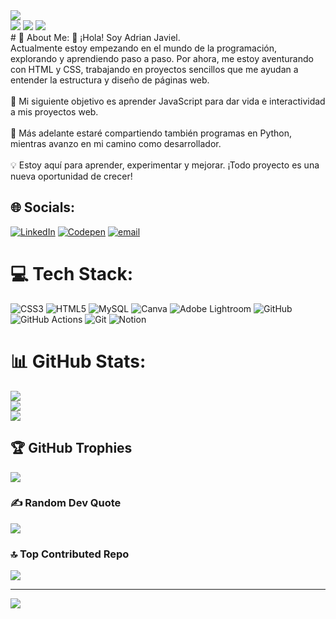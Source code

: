 <div>
<img src="https://profile-counter.glitch.me/AdrianJaviel/count.svg"/>
  <br/>
</div>
<div>
  <img src="https://github-readme-stats.vercel.app/api?username=AdrianJaviel&theme=tokyonight&hide_border=false&include_all_commits=false&count_private=false"/>
  <img src="https://github-readme-stats.vercel.app/api/top-langs/?username=AdrianJaviel&theme=tokyonight&hide_border=false&include_all_commits=false&count_private=false&layout=compact"/>
  <img src="https://github-readme-activity-graph.vercel.app/graph?username=AdrianJaviel&bg_color=212121&color=ffffff&line=404db0&point=ffcd42&area=true&hide_border=true"/>
</div>
# 🌊 About Me:
👋 ¡Hola! Soy Adrian Javiel.<br>Actualmente estoy empezando en el mundo de la programación, explorando y aprendiendo paso a paso. Por ahora, me estoy aventurando con HTML y CSS, trabajando en proyectos sencillos que me ayudan a entender la estructura y diseño de páginas web.<br><br>📌 Mi siguiente objetivo es aprender JavaScript para dar vida e interactividad a mis proyectos web.<br><br>🐍 Más adelante estaré compartiendo también programas en Python, mientras avanzo en mi camino como desarrollador.<br><br>💡 Estoy aquí para aprender, experimentar y mejorar. ¡Todo proyecto es una nueva oportunidad de crecer!<br>


## 🌐 Socials:
[![LinkedIn](https://img.shields.io/badge/LinkedIn-%230077B5.svg?logo=linkedin&logoColor=white)](https://linkedin.com/in/@AdrianJaviel) [![Codepen](https://img.shields.io/badge/Codepen-000000?logo=codepen&logoColor=white)](https://codepen.io/@AdrianJaviel) [![email](https://img.shields.io/badge/Email-D14836?logo=gmail&logoColor=white)](mailto:adrijaviel@gmail.com) 

# 💻 Tech Stack:
![CSS3](https://img.shields.io/badge/css3-%231572B6.svg?style=for-the-badge&logo=css3&logoColor=white) ![HTML5](https://img.shields.io/badge/html5-%23E34F26.svg?style=for-the-badge&logo=html5&logoColor=white) ![MySQL](https://img.shields.io/badge/mysql-4479A1.svg?style=for-the-badge&logo=mysql&logoColor=white) ![Canva](https://img.shields.io/badge/Canva-%2300C4CC.svg?style=for-the-badge&logo=Canva&logoColor=white) ![Adobe Lightroom](https://img.shields.io/badge/Adobe%20Lightroom-31A8FF.svg?style=for-the-badge&logo=Adobe%20Lightroom&logoColor=white) ![GitHub](https://img.shields.io/badge/github-%23121011.svg?style=for-the-badge&logo=github&logoColor=white) ![GitHub Actions](https://img.shields.io/badge/github%20actions-%232671E5.svg?style=for-the-badge&logo=githubactions&logoColor=white) ![Git](https://img.shields.io/badge/git-%23F05033.svg?style=for-the-badge&logo=git&logoColor=white) ![Notion](https://img.shields.io/badge/Notion-%23000000.svg?style=for-the-badge&logo=notion&logoColor=white)
# 📊 GitHub Stats:
![](https://github-readme-stats.vercel.app/api?username=AdrianJaviel&theme=shadow_red&hide_border=false&include_all_commits=false&count_private=true)<br/>
![](https://nirzak-streak-stats.vercel.app/?user=AdrianJaviel&theme=shadow_red&hide_border=false)<br/>
![](https://github-readme-stats.vercel.app/api/top-langs/?username=AdrianJaviel&theme=shadow_red&hide_border=false&include_all_commits=false&count_private=true&layout=compact)

## 🏆 GitHub Trophies
![](https://github-profile-trophy.vercel.app/?username=AdrianJaviel&theme=darcula&no-frame=false&no-bg=false&margin-w=4)

### ✍️ Random Dev Quote
![](https://quotes-github-readme.vercel.app/api?type=horizontal&theme=radical)

### 🔝 Top Contributed Repo
![](https://github-contributor-stats.vercel.app/api?username=AdrianJaviel&limit=5&theme=dark&combine_all_yearly_contributions=true)

---
[![](https://visitcount.itsvg.in/api?id=AdrianJaviel&icon=0&color=0)](https://visitcount.itsvg.in)

<!-- Proudly created with GPRM ( https://gprm.itsvg.in ) -->
